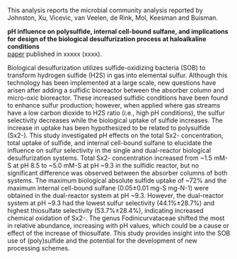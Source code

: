 This analysis reports the microbial community analysis reported by Johnston, Xu, Vicevic, van Veelen, de Rink, Mol, Keesman and Buisman.

<b>pH influence on polysulfide, internal cell-bound sulfane, and implications for design of the biological desulfurization process at haloalkaline conditions</b>
<br>[paper]() published in xxxxx (xxxx).
<br>

Biological desulfurization utilizes sulfide-oxidizing bacteria (SOB) to transform hydrogen sulfide (H2S) in gas into elemental sulfur. Although this technology has been implemented at a large scale, new questions have arisen after adding a sulfidic bioreactor between the absorber column and micro-oxic bioreactor. These increased sulfidic conditions have been found to enhance sulfur production; however, when applied where gas streams have a low carbon dioxide to H2S ratio (i.e., high pH conditions), the sulfur selectivity decreases while the biological uptake of sulfide increases. The increase in uptake has been hypothesized to be related to polysulfide (Sx2-). This study investigated pH effects on the total Sx2- concentration, total uptake of sulfide, and internal cell-bound sulfane to elucidate the influence on sulfur selectivity in the single and dual-reactor biological desulfurization systems. Total Sx2- concentration increased from ~1.5 mM-S at pH 8.5 to ~5.0 mM-S at pH ~9.3 in the sulfidic reactor, but no significant difference was observed between the absorber columns of both systems. The maximum biological absolute sulfide uptake of ~72% and the maximum internal cell-bound sulfane (0.05±0.01 mg-S mg-N-1) were obtained in the dual-reactor system at pH ~9.3. However, the dual-reactor system at pH ~9.3 had the lowest sulfur selectivity (44.1%±28.7%) and highest thiosulfate selectivity (53.7%±28.4%), indicating increased chemical oxidation of Sx2-. The genus Fodinicurvataceae shifted the most in relative abundance, increasing with pH values, which could be a cause or effect of the increase of thiosulfate. This study provides insight into the SOB use of (poly)sulfide and the potential for the development of new processing schemes.
